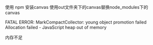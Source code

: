 使用 npm 安装canvas
使用out文件夹下的canvas替换node_modules下的canvas

FATAL ERROR: MarkCompactCollector: young object promotion failed Allocation failed - JavaScript heap out of memory

内存不足